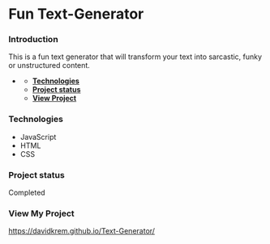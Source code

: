 # **Fun Text-Generator**

### **Introduction**

This is a fun text generator that will transform your text into sarcastic, funky or unstructured content.

- [](#)

  - [**Technologies**](#technologies)
  - [**Project status**](#project-status)
  - [**View Project**](#other-information)

### **Technologies**

- JavaScript
- HTML
- CSS

### **Project status**

Completed

### **View My Project**
https://davidkrem.github.io/Text-Generator/
